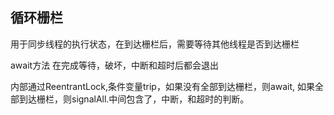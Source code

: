 
## 循环栅栏

用于同步线程的执行状态，在到达栅栏后，需要等待其他线程是否到达栅栏

await方法
在完成等待，破坏，中断和超时后都会退出

内部通过ReentrantLock,条件变量trip，如果没有全部到达栅栏，则await,
如果全部到达栅栏，则signalAll.中间包含了，中断，和超时的判断。


